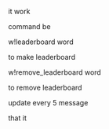 it work

command be

w!leaderboard word

to make leaderboard

w!remove_leaderboard word

to remove leaderboard

update every 5 message

that it